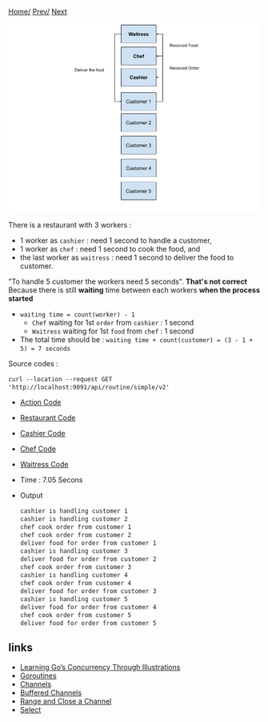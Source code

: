 [Home/](https://github.com/harryosmar/go-playground/blob/master/concurrency.md) [Prev/](https://github.com/harryosmar/go-playground/blob/master/without_concurrency.md) [Next](https://github.com/harryosmar/go-playground/blob/master/with_concurrency_and_parallel.md)

![restaurant_illustration_with_concurrency](https://github.com/harryosmar/go-playground/blob/master/resources/restaurant_illustration_with_concurrency.png)

There is a restaurant with 3 workers :
- 1 worker as `cashier` : need 1 second to handle a customer, 
- 1 worker as `chef` : need 1 second to cook the food, and 
- the last worker as `waitress` : need 1 second to deliver the food to customer. 

"To handle 5 customer the workers need 5 seconds". **That's not correct**
Because there is still **waiting** time between each workers **when the process started**
- `waiting time = count(worker) - 1`
    - `Chef` waiting for 1st `order` from `cashier` : 1 second
    - `Waitress` waiting for 1st `food` from `chef` : 1 second
- The total time should be : `waiting time + count(customer) = (3 - 1 + 5) = 7 seconds`



Source codes :

```
curl --location --request GET 'http://localhost:9091/api/routine/simple/v2'
```

- [Action Code](https://github.com/harryosmar/go-playground/blob/master/actions/simple_routine_v2.go)
- [Restaurant Code](https://github.com/harryosmar/go-playground/blob/master/restaurant/restaurant.go)
- [Cashier Code](https://github.com/harryosmar/go-playground/blob/master/restaurant/cashier.go)
- [Chef Code](https://github.com/harryosmar/go-playground/blob/master/restaurant/chef.go)
- [Waitress Code](https://github.com/harryosmar/go-playground/blob/master/restaurant/waitress.go)
  
- Time : 7.05 Secons
- Output
    ```
    cashier is handling customer 1
    cashier is handling customer 2
    chef cook order from customer 1
    chef cook order from customer 2
    deliver food for order from customer 1
    cashier is handling customer 3
    deliver food for order from customer 2
    chef cook order from customer 3
    cashier is handling customer 4
    chef cook order from customer 4
    deliver food for order from customer 3
    cashier is handling customer 5
    deliver food for order from customer 4
    chef cook order from customer 5
    deliver food for order from customer 5
    ```
  
## links
- [Learning Go’s Concurrency Through Illustrations](https://medium.com/@trevor4e/learning-gos-concurrency-through-illustrations-8c4aff603b3)
- [Goroutines](https://tour.golang.org/concurrency/1)
- [Channels](https://tour.golang.org/concurrency/2)
- [Buffered Channels](https://tour.golang.org/concurrency/3)
- [Range and Close a Channel](https://tour.golang.org/concurrency/4)
- [Select](https://tour.golang.org/concurrency/5)